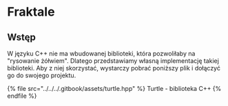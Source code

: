 # Fraktale

## Wstęp

W języku C++ nie ma wbudowanej biblioteki, która pozwoliłaby na "rysowanie żółwiem".
Dlatego przedstawiamy własną implementację takiej biblioteki.
Aby z niej skorzystać, wystarczy pobrać poniższy plik i dołączyć go do swojego projektu.

{% file src="../../../.gitbook/assets/turtle.hpp" %}
Turtle - biblioteka C++
{% endfile %}